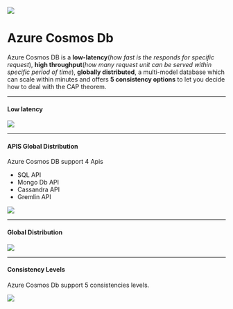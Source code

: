 ![](https://i1.wp.com/whyazure.in/wp-content/uploads/2017/09/COSMOSDB.png?fit=225%2C225&ssl=1)

Azure Cosmos Db
==============


Azure Cosmos DB is a **low-latency**(*how fast is the responds for specific request*), **high throughput**(*how many request unit can be served within specific period of time*), **globally distributed**, a multi-model database which can scale within minutes and offers **5 consistency options** to let you decide how to deal with the CAP theorem.


------------

#### Low latency
![](https://i2.wp.com/blog.thingx.cloud/wp-content/uploads/2018/10/image-31.png)

------------

#### APIS Global Distribution
Azure Cosmos DB support 4 Apis
- SQL API
- Mongo Db API
- Cassandra API
- Gremlin API

![](https://docs.microsoft.com/en-us/azure/cosmos-db/media/introduction/azure-cosmos-db.png)


------------



#### Global Distribution

![](https://i1.wp.com/blog.thingx.cloud/wp-content/uploads/2018/10/image-30.png)


------------



#### Consistency Levels
Azure Cosmos Db support 5 consistencies levels.

![](https://i0.wp.com/blog.nitrix-reloaded.com/wp-content/uploads/2018/10/image-13.png)





